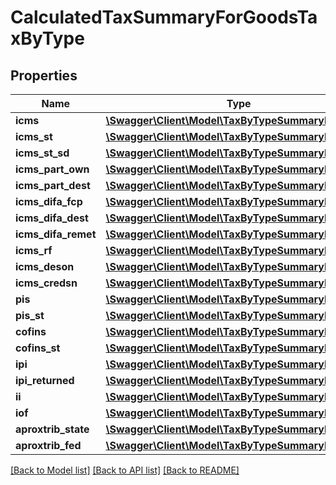 # CalculatedTaxSummaryForGoodsTaxByType

## Properties
Name | Type | Description | Notes
------------ | ------------- | ------------- | -------------
**icms** | [**\Swagger\Client\Model\TaxByTypeSummaryForGoods**](TaxByTypeSummaryForGoods.md) |  | [optional] 
**icms_st** | [**\Swagger\Client\Model\TaxByTypeSummaryForGoods**](TaxByTypeSummaryForGoods.md) |  | [optional] 
**icms_st_sd** | [**\Swagger\Client\Model\TaxByTypeSummaryForGoods**](TaxByTypeSummaryForGoods.md) |  | [optional] 
**icms_part_own** | [**\Swagger\Client\Model\TaxByTypeSummaryForGoods**](TaxByTypeSummaryForGoods.md) |  | [optional] 
**icms_part_dest** | [**\Swagger\Client\Model\TaxByTypeSummaryForGoods**](TaxByTypeSummaryForGoods.md) |  | [optional] 
**icms_difa_fcp** | [**\Swagger\Client\Model\TaxByTypeSummaryForGoods**](TaxByTypeSummaryForGoods.md) |  | [optional] 
**icms_difa_dest** | [**\Swagger\Client\Model\TaxByTypeSummaryForGoods**](TaxByTypeSummaryForGoods.md) |  | [optional] 
**icms_difa_remet** | [**\Swagger\Client\Model\TaxByTypeSummaryForGoods**](TaxByTypeSummaryForGoods.md) |  | [optional] 
**icms_rf** | [**\Swagger\Client\Model\TaxByTypeSummaryForGoods**](TaxByTypeSummaryForGoods.md) |  | [optional] 
**icms_deson** | [**\Swagger\Client\Model\TaxByTypeSummaryForGoods**](TaxByTypeSummaryForGoods.md) |  | [optional] 
**icms_credsn** | [**\Swagger\Client\Model\TaxByTypeSummaryForGoods**](TaxByTypeSummaryForGoods.md) |  | [optional] 
**pis** | [**\Swagger\Client\Model\TaxByTypeSummaryForGoods**](TaxByTypeSummaryForGoods.md) |  | [optional] 
**pis_st** | [**\Swagger\Client\Model\TaxByTypeSummaryForGoods**](TaxByTypeSummaryForGoods.md) |  | [optional] 
**cofins** | [**\Swagger\Client\Model\TaxByTypeSummaryForGoods**](TaxByTypeSummaryForGoods.md) |  | [optional] 
**cofins_st** | [**\Swagger\Client\Model\TaxByTypeSummaryForGoods**](TaxByTypeSummaryForGoods.md) |  | [optional] 
**ipi** | [**\Swagger\Client\Model\TaxByTypeSummaryForGoods**](TaxByTypeSummaryForGoods.md) |  | [optional] 
**ipi_returned** | [**\Swagger\Client\Model\TaxByTypeSummaryForGoods**](TaxByTypeSummaryForGoods.md) |  | [optional] 
**ii** | [**\Swagger\Client\Model\TaxByTypeSummaryForGoods**](TaxByTypeSummaryForGoods.md) |  | [optional] 
**iof** | [**\Swagger\Client\Model\TaxByTypeSummaryForGoods**](TaxByTypeSummaryForGoods.md) |  | [optional] 
**aproxtrib_state** | [**\Swagger\Client\Model\TaxByTypeSummaryForGoods**](TaxByTypeSummaryForGoods.md) |  | [optional] 
**aproxtrib_fed** | [**\Swagger\Client\Model\TaxByTypeSummaryForGoods**](TaxByTypeSummaryForGoods.md) |  | [optional] 

[[Back to Model list]](../README.md#documentation-for-models) [[Back to API list]](../README.md#documentation-for-api-endpoints) [[Back to README]](../README.md)


